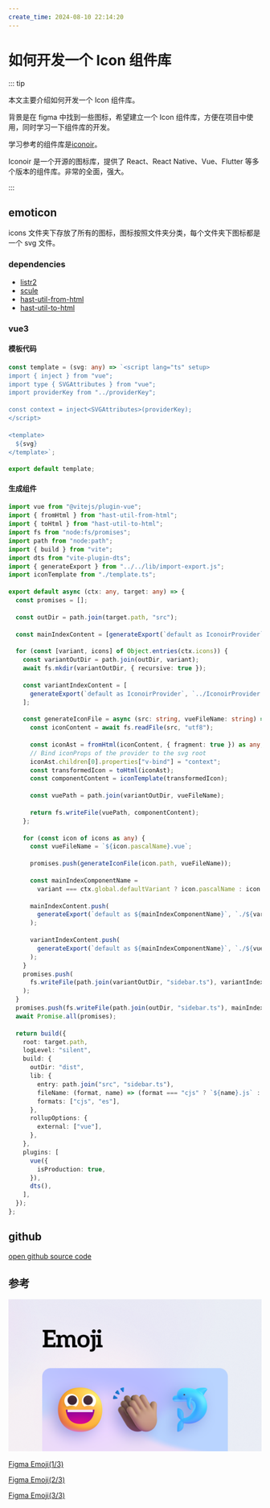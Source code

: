 ```yaml
---
create_time: 2024-08-10 22:14:20
---
```


# 如何开发一个 Icon 组件库

::: tip

本文主要介绍如何开发一个 Icon 组件库。

背景是在 figma 中找到一些图标，希望建立一个 Icon 组件库，方便在项目中使用，同时学习一下组件库的开发。

学习参考的组件库是[iconoir](https://iconoir.com)。

Iconoir 是一个开源的图标库，提供了 React、React Native、Vue、Flutter 等多个版本的组件库。非常的全面，强大。

:::

## emoticon

icons 文件夹下存放了所有的图标，图标按照文件夹分类，每个文件夹下图标都是一个 svg 文件。

### dependencies

- [listr2](https://listr2.kilic.dev/)
- [scule](https://www.npmjs.com/package/scule)
- [hast-util-from-html](https://www.npmjs.com/package/hast-util-from-html)
- [hast-util-to-html](https://www.npmjs.com/package/hast-util-to-html)

### vue3

#### 模板代码

```ts
const template = (svg: any) => `<script lang="ts" setup>
import { inject } from "vue";
import type { SVGAttributes } from "vue";
import providerKey from "../providerKey";

const context = inject<SVGAttributes>(providerKey);
</script>

<template>
  ${svg}
</template>`;

export default template;
```

#### 生成组件

```ts
import vue from "@vitejs/plugin-vue";
import { fromHtml } from "hast-util-from-html";
import { toHtml } from "hast-util-to-html";
import fs from "node:fs/promises";
import path from "node:path";
import { build } from "vite";
import dts from "vite-plugin-dts";
import { generateExport } from "../../lib/import-export.js";
import iconTemplate from "./template.ts";

export default async (ctx: any, target: any) => {
  const promises = [];

  const outDir = path.join(target.path, "src");

  const mainIndexContent = [generateExport(`default as IconoirProvider`, `./IconoirProvider.vue`)];

  for (const [variant, icons] of Object.entries(ctx.icons)) {
    const variantOutDir = path.join(outDir, variant);
    await fs.mkdir(variantOutDir, { recursive: true });

    const variantIndexContent = [
      generateExport(`default as IconoirProvider`, `../IconoirProvider.vue`),
    ];

    const generateIconFile = async (src: string, vueFileName: string) => {
      const iconContent = await fs.readFile(src, "utf8");

      const iconAst = fromHtml(iconContent, { fragment: true }) as any;
      // Bind iconProps of the provider to the svg root
      iconAst.children[0].properties["v-bind"] = "context";
      const transformedIcon = toHtml(iconAst);
      const componentContent = iconTemplate(transformedIcon);

      const vuePath = path.join(variantOutDir, vueFileName);

      return fs.writeFile(vuePath, componentContent);
    };

    for (const icon of icons as any) {
      const vueFileName = `${icon.pascalName}.vue`;

      promises.push(generateIconFile(icon.path, vueFileName));

      const mainIndexComponentName =
        variant === ctx.global.defaultVariant ? icon.pascalName : icon.pascalNameVariant;

      mainIndexContent.push(
        generateExport(`default as ${mainIndexComponentName}`, `./${variant}/${vueFileName}`)
      );

      variantIndexContent.push(
        generateExport(`default as ${mainIndexComponentName}`, `./${vueFileName}`)
      );
    }
    promises.push(
      fs.writeFile(path.join(variantOutDir, "sidebar.ts"), variantIndexContent.join(""))
    );
  }
  promises.push(fs.writeFile(path.join(outDir, "sidebar.ts"), mainIndexContent.join("")));
  await Promise.all(promises);

  return build({
    root: target.path,
    logLevel: "silent",
    build: {
      outDir: "dist",
      lib: {
        entry: path.join("src", "sidebar.ts"),
        fileName: (format, name) => (format === "cjs" ? `${name}.js` : `esm/${name}.mjs`),
        formats: ["cjs", "es"],
      },
      rollupOptions: {
        external: ["vue"],
      },
    },
    plugins: [
      vue({
        isProduction: true,
      }),
      dts(),
    ],
  });
};
```

## github

[open github source code](https://github.com/godwei123/emoticon)

## 参考

![emoji.png](../public/emoji_cover.png)

[Figma Emoji(1/3)](<https://www.figma.com/design/Kuy86cohBN51zYAOzIZFvt/Fluent-emoji-%E2%80%94-1-(Community)>)

[Figma Emoji(2/3)](<https://www.figma.com/design/VWVcZFHjhr1MG0ykvg7tiI/Fluent-emoji-%E2%80%94-2-(Community)>)

[Figma Emoji(3/3)](<https://www.figma.com/design/z2pawSgzk7DXTWevfSOVIz/Fluent-emoji-%E2%80%94-3-(Community)>)
